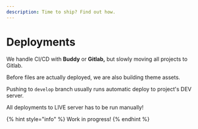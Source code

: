 ```yaml
---
description: Time to ship? Find out how.
---
```


# Deployments

We handle CI/CD with **Buddy** or **Gitlab,** but slowly moving all projects to Gitlab.

Before files are actually deployed, we are also building theme assets.

Pushing to `develop` branch usually runs automatic deploy to project's DEV server.

All deployments to LIVE server has to be run manually!

{% hint style="info" %}
Work in progress!
{% endhint %}

